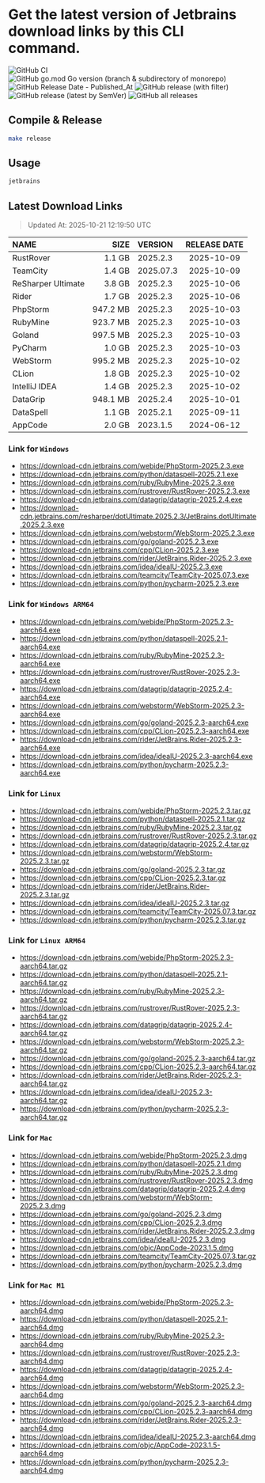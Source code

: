 # Get the latest version of Jetbrains download links by this CLI command.

![GitHub CI](https://github.com/designinlife/jetbrains/actions/workflows/ci.yml/badge.svg)
![GitHub go.mod Go version (branch & subdirectory of monorepo)](https://img.shields.io/github/go-mod/go-version/designinlife/jetbrains/master)
![GitHub Release Date - Published_At](https://img.shields.io/github/release-date/designinlife/jetbrains)
![GitHub release (with filter)](https://img.shields.io/github/v/release/designinlife/jetbrains)
![GitHub release (latest by SemVer)](https://img.shields.io/github/downloads/designinlife/jetbrains/v1.1.12/total)
![GitHub all releases](https://img.shields.io/github/downloads/designinlife/jetbrains/total)

## Compile & Release

```bash
make release
```

## Usage

```bash
jetbrains
```

## Latest Download Links

> Updated At: 2025-10-21 12:19:50 UTC

| NAME | SIZE | VERSION | RELEASE DATE |
| :-- | --: | :-- | :--: |
| RustRover | 1.1 GB | 2025.2.3 | 2025-10-09 |
| TeamCity | 1.4 GB | 2025.07.3 | 2025-10-09 |
| ReSharper Ultimate | 3.8 GB | 2025.2.3 | 2025-10-06 |
| Rider | 1.7 GB | 2025.2.3 | 2025-10-06 |
| PhpStorm | 947.2 MB | 2025.2.3 | 2025-10-03 |
| RubyMine | 923.7 MB | 2025.2.3 | 2025-10-03 |
| Goland | 997.5 MB | 2025.2.3 | 2025-10-03 |
| PyCharm | 1.0 GB | 2025.2.3 | 2025-10-03 |
| WebStorm | 995.2 MB | 2025.2.3 | 2025-10-02 |
| CLion | 1.8 GB | 2025.2.3 | 2025-10-02 |
| IntelliJ IDEA | 1.4 GB | 2025.2.3 | 2025-10-02 |
| DataGrip | 948.1 MB | 2025.2.4 | 2025-10-01 |
| DataSpell | 1.1 GB | 2025.2.1 | 2025-09-11 |
| AppCode | 2.0 GB | 2023.1.5 | 2024-06-12 |

### Link for `Windows`

* <https://download-cdn.jetbrains.com/webide/PhpStorm-2025.2.3.exe>
* <https://download-cdn.jetbrains.com/python/dataspell-2025.2.1.exe>
* <https://download-cdn.jetbrains.com/ruby/RubyMine-2025.2.3.exe>
* <https://download-cdn.jetbrains.com/rustrover/RustRover-2025.2.3.exe>
* <https://download-cdn.jetbrains.com/datagrip/datagrip-2025.2.4.exe>
* <https://download-cdn.jetbrains.com/resharper/dotUltimate.2025.2.3/JetBrains.dotUltimate.2025.2.3.exe>
* <https://download-cdn.jetbrains.com/webstorm/WebStorm-2025.2.3.exe>
* <https://download-cdn.jetbrains.com/go/goland-2025.2.3.exe>
* <https://download-cdn.jetbrains.com/cpp/CLion-2025.2.3.exe>
* <https://download-cdn.jetbrains.com/rider/JetBrains.Rider-2025.2.3.exe>
* <https://download-cdn.jetbrains.com/idea/ideaIU-2025.2.3.exe>
* <https://download-cdn.jetbrains.com/teamcity/TeamCity-2025.07.3.exe>
* <https://download-cdn.jetbrains.com/python/pycharm-2025.2.3.exe>

### Link for `Windows ARM64`

* <https://download-cdn.jetbrains.com/webide/PhpStorm-2025.2.3-aarch64.exe>
* <https://download-cdn.jetbrains.com/python/dataspell-2025.2.1-aarch64.exe>
* <https://download-cdn.jetbrains.com/ruby/RubyMine-2025.2.3-aarch64.exe>
* <https://download-cdn.jetbrains.com/rustrover/RustRover-2025.2.3-aarch64.exe>
* <https://download-cdn.jetbrains.com/datagrip/datagrip-2025.2.4-aarch64.exe>
* <https://download-cdn.jetbrains.com/webstorm/WebStorm-2025.2.3-aarch64.exe>
* <https://download-cdn.jetbrains.com/go/goland-2025.2.3-aarch64.exe>
* <https://download-cdn.jetbrains.com/cpp/CLion-2025.2.3-aarch64.exe>
* <https://download-cdn.jetbrains.com/rider/JetBrains.Rider-2025.2.3-aarch64.exe>
* <https://download-cdn.jetbrains.com/idea/ideaIU-2025.2.3-aarch64.exe>
* <https://download-cdn.jetbrains.com/python/pycharm-2025.2.3-aarch64.exe>

### Link for `Linux`

* <https://download-cdn.jetbrains.com/webide/PhpStorm-2025.2.3.tar.gz>
* <https://download-cdn.jetbrains.com/python/dataspell-2025.2.1.tar.gz>
* <https://download-cdn.jetbrains.com/ruby/RubyMine-2025.2.3.tar.gz>
* <https://download-cdn.jetbrains.com/rustrover/RustRover-2025.2.3.tar.gz>
* <https://download-cdn.jetbrains.com/datagrip/datagrip-2025.2.4.tar.gz>
* <https://download-cdn.jetbrains.com/webstorm/WebStorm-2025.2.3.tar.gz>
* <https://download-cdn.jetbrains.com/go/goland-2025.2.3.tar.gz>
* <https://download-cdn.jetbrains.com/cpp/CLion-2025.2.3.tar.gz>
* <https://download-cdn.jetbrains.com/rider/JetBrains.Rider-2025.2.3.tar.gz>
* <https://download-cdn.jetbrains.com/idea/ideaIU-2025.2.3.tar.gz>
* <https://download-cdn.jetbrains.com/teamcity/TeamCity-2025.07.3.tar.gz>
* <https://download-cdn.jetbrains.com/python/pycharm-2025.2.3.tar.gz>

### Link for `Linux ARM64`

* <https://download-cdn.jetbrains.com/webide/PhpStorm-2025.2.3-aarch64.tar.gz>
* <https://download-cdn.jetbrains.com/python/dataspell-2025.2.1-aarch64.tar.gz>
* <https://download-cdn.jetbrains.com/ruby/RubyMine-2025.2.3-aarch64.tar.gz>
* <https://download-cdn.jetbrains.com/rustrover/RustRover-2025.2.3-aarch64.tar.gz>
* <https://download-cdn.jetbrains.com/datagrip/datagrip-2025.2.4-aarch64.tar.gz>
* <https://download-cdn.jetbrains.com/webstorm/WebStorm-2025.2.3-aarch64.tar.gz>
* <https://download-cdn.jetbrains.com/go/goland-2025.2.3-aarch64.tar.gz>
* <https://download-cdn.jetbrains.com/cpp/CLion-2025.2.3-aarch64.tar.gz>
* <https://download-cdn.jetbrains.com/rider/JetBrains.Rider-2025.2.3-aarch64.tar.gz>
* <https://download-cdn.jetbrains.com/idea/ideaIU-2025.2.3-aarch64.tar.gz>
* <https://download-cdn.jetbrains.com/python/pycharm-2025.2.3-aarch64.tar.gz>

### Link for `Mac`

* <https://download-cdn.jetbrains.com/webide/PhpStorm-2025.2.3.dmg>
* <https://download-cdn.jetbrains.com/python/dataspell-2025.2.1.dmg>
* <https://download-cdn.jetbrains.com/ruby/RubyMine-2025.2.3.dmg>
* <https://download-cdn.jetbrains.com/rustrover/RustRover-2025.2.3.dmg>
* <https://download-cdn.jetbrains.com/datagrip/datagrip-2025.2.4.dmg>
* <https://download-cdn.jetbrains.com/webstorm/WebStorm-2025.2.3.dmg>
* <https://download-cdn.jetbrains.com/go/goland-2025.2.3.dmg>
* <https://download-cdn.jetbrains.com/cpp/CLion-2025.2.3.dmg>
* <https://download-cdn.jetbrains.com/rider/JetBrains.Rider-2025.2.3.dmg>
* <https://download-cdn.jetbrains.com/idea/ideaIU-2025.2.3.dmg>
* <https://download-cdn.jetbrains.com/objc/AppCode-2023.1.5.dmg>
* <https://download-cdn.jetbrains.com/teamcity/TeamCity-2025.07.3.tar.gz>
* <https://download-cdn.jetbrains.com/python/pycharm-2025.2.3.dmg>

### Link for `Mac M1`

* <https://download-cdn.jetbrains.com/webide/PhpStorm-2025.2.3-aarch64.dmg>
* <https://download-cdn.jetbrains.com/python/dataspell-2025.2.1-aarch64.dmg>
* <https://download-cdn.jetbrains.com/ruby/RubyMine-2025.2.3-aarch64.dmg>
* <https://download-cdn.jetbrains.com/rustrover/RustRover-2025.2.3-aarch64.dmg>
* <https://download-cdn.jetbrains.com/datagrip/datagrip-2025.2.4-aarch64.dmg>
* <https://download-cdn.jetbrains.com/webstorm/WebStorm-2025.2.3-aarch64.dmg>
* <https://download-cdn.jetbrains.com/go/goland-2025.2.3-aarch64.dmg>
* <https://download-cdn.jetbrains.com/cpp/CLion-2025.2.3-aarch64.dmg>
* <https://download-cdn.jetbrains.com/rider/JetBrains.Rider-2025.2.3-aarch64.dmg>
* <https://download-cdn.jetbrains.com/idea/ideaIU-2025.2.3-aarch64.dmg>
* <https://download-cdn.jetbrains.com/objc/AppCode-2023.1.5-aarch64.dmg>
* <https://download-cdn.jetbrains.com/python/pycharm-2025.2.3-aarch64.dmg>
